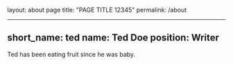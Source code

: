 layout: about page
title: "PAGE TITLE 12345"
permalink: /about


---
short_name: ted
name: Ted Doe
position: Writer
---
Ted has been eating fruit since he was baby.
